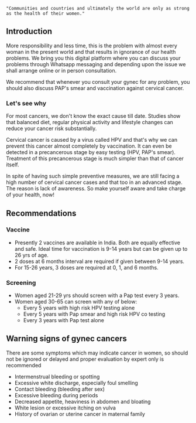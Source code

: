 `"Communities and countries and ultimately the world are only as strong as the health of their women."`

## Introduction

More responsibility and less time, this is the problem with almost every woman in the present world and that results in ignorance of our health problems. We bring you this digital platform where you can discuss your problems through Whatsapp messaging and depending upon the issue we shall arrange online or in person consultation.

We recommend that whenever you consult your gynec for any problem, you should also discuss PAP's smear and vaccination against cervical cancer.

### Let's see why

For most cancers, we don't know the exact cause till date. Studies show that balanced diet, regular physical activity and lifestyle changes can reduce your cancer risk substantially.

Cervical cancer is caused by a virus called HPV and that's why we can prevent this cancer almost completely by vaccination. It can even be detected in a precancerous stage by easy testing (HPV, PAP's smear). Treatment of this precancerous stage is much simpler than that of cancer itself.

In spite of having such simple preventive measures, we are still facing a high number of cervical cancer cases and that too in an advanced stage. The reason is lack of awareness. So make yourself aware and take charge of your health, now!

## Recommendations

### Vaccine

- Presently 2 vaccines are available in India. Both are equally effective and safe. Ideal time for vaccination is 9-14 years but can be given up to 26 yrs of age.
- 2 doses at 6 months interval are required if given between 9-14 years.
- For 15-26 years, 3 doses are required at 0, 1, and 6 months.

### Screening

- Women aged 21-29 yrs should screen with a Pap test every 3 years.
- Women aged 30-65 can screen with any of below:
  - Every 5 years with high risk HPV testing alone
  - Every 5 years with Pap smear and high risk HPV co testing
  - Every 3 years with Pap test alone

## Warning signs of gynec cancers

There are some symptoms which may indicate cancer in women, so should not be ignored or delayed and proper evaluation by expert only is recommended

- Intermenstrual bleeding or spotting
- Excessive white discharge, especially foul smelling
- Contact bleeding (bleeding after sex)
- Excessive bleeding during periods
- Decreased appetite, heaviness in abdomen and bloating
- White lesion or excessive itching on vulva
- History of ovarian or uterine cancer in maternal family

